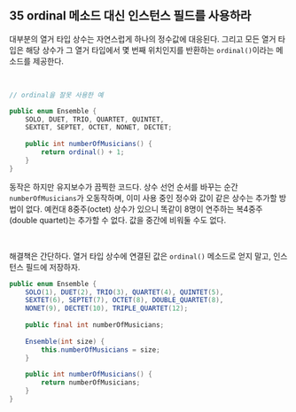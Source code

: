 ## 35 ordinal 메소드 대신 인스턴스 필드를 사용하라

대부분의 열거 타입 상수는 자연스럽게 하나의 정수값에 대응된다. 그리고 모든 열거 타입은 해당 상수가 그 열거 타입에서 몇 번째 위치인지를 반환하는 `ordinal()`이라는 메소드를 제공한다.

<br />

```java
// ordinal을 잘못 사용한 예

public enum Ensemble {
    SOLO, DUET, TRIO, QUARTET, QUINTET,
    SEXTET, SEPTET, OCTET, NONET, DECTET;
    
    public int numberOfMusicians() {
        return ordinal() + 1;
    }
}
```

동작은 하지만 유지보수가 끔찍한 코드다. 상수 선언 순서를 바꾸는 순간 `numberOfMusicians`가 오동작하며, 이미 사용 중인 정수와 값이 같은 상수는 추가할 방법이 없다. 예컨대 8중주(octet) 상수가 있으니 똑같이 8명이 연주하는 복4중주(double quartet)는 추가할 수 없다. 값을 중간에 비워둘 수도 없다.

<br />

해결책은 간단하다. 열거 타입 상수에 연결된 값은 `ordinal()`  메소드로 얻지 말고, 인스턴스 필드에 저장하자.

```java
public enum Ensemble {
    SOLO(1), DUET(2), TRIO(3), QUARTET(4), QUINTET(5),
    SEXTET(6), SEPTET(7), OCTET(8), DOUBLE_QUARTET(8),
    NONET(9), DECTET(10), TRIPLE_QUARTET(12);
    
    public final int numberOfMusicians;
    
    Ensemble(int size) {
        this.numberOfMusicians = size;
    }
    
    public int numberOfMusicians() {
        return numberOfMusicians;
    }
}
```

